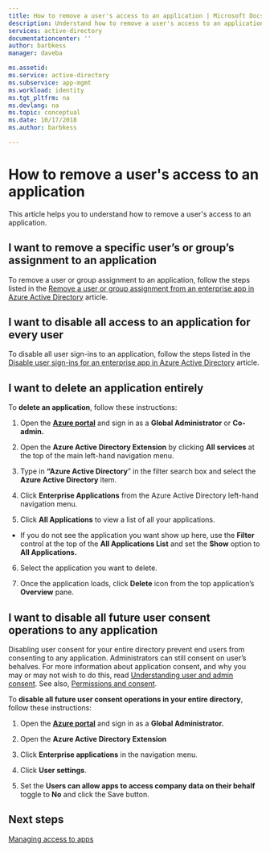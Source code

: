 ```yaml
---
title: How to remove a user's access to an application | Microsoft Docs
description: Understand how to remove a user's access to an application
services: active-directory
documentationcenter: ''
author: barbkess
manager: daveba

ms.assetid:
ms.service: active-directory
ms.subservice: app-mgmt
ms.workload: identity
ms.tgt_pltfrm: na
ms.devlang: na
ms.topic: conceptual
ms.date: 10/17/2018
ms.author: barbkess

---
```


# How to remove a user's access to an application

This article helps you to understand how to remove a user's access to an application.

## I want to remove a specific user’s or group’s assignment to an application

To remove a user or group assignment to an application, follow the steps listed in the [Remove a user or group assignment from an enterprise app in Azure Active Directory](https://docs.microsoft.com/azure/active-directory/active-directory-coreapps-remove-assignment-azure-portal) article.

## I want to disable all access to an application for every user

To disable all user sign-ins to an application, follow the steps listed in the [Disable user sign-ins for an enterprise app in Azure Active Directory](https://docs.microsoft.com/azure/active-directory/active-directory-coreapps-disable-app-azure-portal) article.

## I want to delete an application entirely

To **delete an application**, follow these instructions:

1.  Open the [**Azure portal**](https://portal.azure.com/) and sign in as a **Global Administrator** or **Co-admin.**

2.  Open the **Azure Active Directory Extension** by clicking **All services** at the top of the main left-hand navigation menu.

3.  Type in **“Azure Active Directory**” in the filter search box and select the **Azure Active Directory** item.

4.  Click **Enterprise Applications** from the Azure Active Directory left-hand navigation menu.

5.  Click **All Applications** to view a list of all your applications.

   * If you do not see the application you want show up here, use the **Filter** control at the top of the **All Applications List** and set the **Show** option to **All Applications.**

6.  Select the application you want to delete.

7.  Once the application loads, click **Delete** icon from the top application’s **Overview** pane.

## I want to disable all future user consent operations to any application

Disabling user consent for your entire directory prevent end users from consenting to any application. Administrators can still consent on user’s behalves. For more information about application consent, and why you may or may not wish to do this, read [Understanding user and admin consent](../develop/howto-convert-app-to-be-multi-tenant.md#understand-user-and-admin-consent). See also, [Permissions and consent](../develop/v2-permissions-and-consent.md).

To **disable all future user consent operations in your entire directory**, follow these instructions:

1.  Open the [**Azure portal**](https://portal.azure.com/) and sign in as a **Global Administrator.**

2.  Open the **Azure Active Directory Extension** 

3.  Click **Enterprise applications** in the navigation menu.

5.  Click **User settings**.

6.  Set the **Users can allow apps to access company data on their behalf** toggle to **No** and click the Save button.


## Next steps

[Managing access to apps](what-is-access-management.md)
